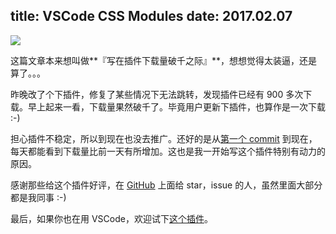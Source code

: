 title: VSCode CSS Modules
date: 2017.02.07
---

![](http://ol07x5ssf.bkt.clouddn.com/Screen%20Shot%202017-02-07%20at%2020.16.20.png)

这篇文章本来想叫做**『写在插件下载量破千之际』**，想想觉得太装逼，还是算了。。。

昨晚改了个下插件，修复了某些情况下无法跳转，发现插件已经有 900 多次下载。早上起来一看，下载量果然破千了。毕竟用户更新下插件，也算作是一次下载 :-)

担心插件不稳定，所以到现在也没去推广。还好的是从[第一个 commit](https://github.com/clinyong/vscode-css-modules/commit/8c59837cbaa89e17b964a7f2c3fb6726968a24e0) 到现在，
每天都能看到下载量比前一天有所增加。这也是我一开始写这个插件特别有动力的原因。

感谢那些给这个插件好评，在 [GitHub](https://github.com/clinyong/vscode-css-modules) 上面给 star，issue 的人，虽然里面大部分都是我同事 :-)

最后，如果你也在用 VSCode，欢迎试下[这个插件](https://marketplace.visualstudio.com/items?itemName=clinyong.vscode-css-modules)。